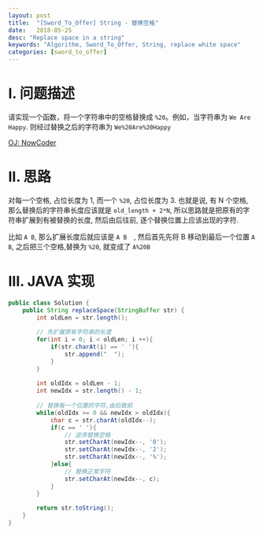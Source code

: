 ```yaml
---
layout: post
title:  "[Sword_To_Offer] String - 替换空格"
date:   2018-05-25
desc: "Replace space in a string"
keywords: "Algorithm, Sword_To_Offer, String, replace white space"
categories: [sword_to_offer]
---
```


# I. 问题描述

请实现一个函数，将一个字符串中的空格替换成 ```%20```。例如，当字符串为 ```We Are Happy```. 则经过替换之后的字符串为 ```We%20Are%20Happy```

[OJ: NowCoder](https://www.nowcoder.com/practice/4060ac7e3e404ad1a894ef3e17650423?tpId=13&tqId=11155&tPage=1&rp=1&ru=/ta/coding-interviews&qru=/ta/coding-interviews/question-ranking)



# II. 思路

对每一个空格, 占位长度为 1, 而一个 ```%20```, 占位长度为 3. 也就是说, 有 N 个空格, 那么替换后的字符串长度应该就是 ```old_length + 2*N```, 所以思路就是把原有的字符串扩展到有被替换的长度, 然后由后往前, 逐个替换位置上应该出现的字符. 

比如 ```A B```, 那么扩展长度后就应该是 ```A B  ```, 然后首先先将 B 移动到最后一个位置 ```A   B```, 之后把三个空格,替换为 ```%20```, 就变成了 ```A%20B```

# III. JAVA 实现

```java
public class Solution {
    public String replaceSpace(StringBuffer str) {
        int oldLen = str.length();
        
        // 先扩展原有字符串的长度
    	for(int i = 0; i < oldLen; i ++){
            if(str.charAt(i) == ' '){
                str.append("  ");
            }
        }
        
        int oldIdx = oldLen - 1;
        int newIdx = str.length() - 1;
        
        // 替换每一个位置的字符,由后致前
        while(oldIdx >= 0 && newIdx > oldIdx){
            char c = str.charAt(oldIdx--);
            if(c == ' '){
                // 逆序替换空格
                str.setCharAt(newIdx--, '0');
                str.setCharAt(newIdx--, '2');
                str.setCharAt(newIdx--, '%');
            }else{
                // 替换正常字符
                str.setCharAt(newIdx--, c);
            }
        }
        
        return str.toString();
    }
}
```